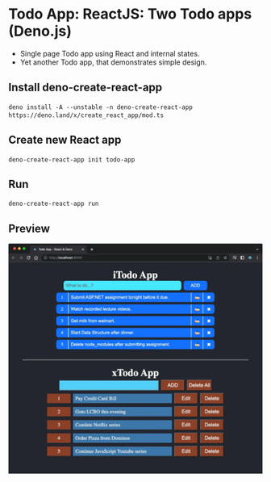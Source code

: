 # Todo App: ReactJS: Two Todo apps (Deno.js)

- Single page Todo app using React and internal states.
- Yet another Todo app, that demonstrates simple design.

## Install deno-create-react-app

```shell
deno install -A --unstable -n deno-create-react-app https://deno.land/x/create_react_app/mod.ts
```

## Create new React app

```shell
deno-create-react-app init todo-app
```

## Run

```shell
deno-create-react-app run
```

## Preview

![](../../images/preview-todo-app.webp)
